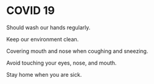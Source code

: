 # COVID 19



Should wash our hands regularly.

Keep our environment clean.

Covering mouth and nose when coughing and sneezing.

Avoid touching your eyes, nose, and mouth.

Stay home when you are sick.
 
